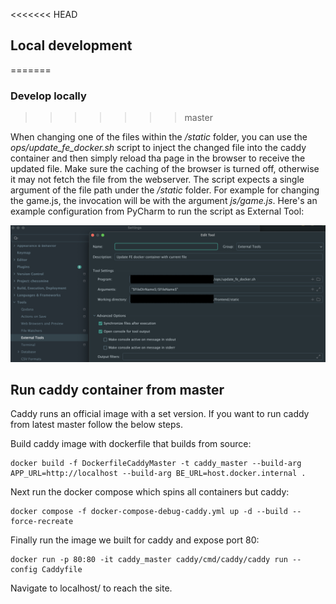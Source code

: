 <<<<<<< HEAD
## Local development
=======
### Develop locally
>>>>>>> master

When changing one of the files within the _/static_ folder, you can use the *ops/update_fe_docker.sh* script to inject
the changed file into the caddy container and then simply reload tha page in the browser to receive the updated file. 
Make sure the caching of the browser is turned off, otherwise it may not fetch the file from the webserver.
The script expects a single argument of the file path under the _/static_ folder. For example for changing the game.js,
the invocation will be with the argument _js/game.js_. Here's an example configuration from PyCharm to run the script as
External Tool:

![img.png](img.png)

## Run caddy container from master

Caddy runs an official image with a set version. If you want to run caddy from latest master follow the below steps.

Build caddy image with dockerfile that builds from source:
```
docker build -f DockerfileCaddyMaster -t caddy_master --build-arg APP_URL=http://localhost --build-arg BE_URL=host.docker.internal .
```
Next run the docker compose which spins all containers but caddy:
```
docker compose -f docker-compose-debug-caddy.yml up -d --build --force-recreate
```
Finally run the image we built for caddy and expose port 80:
```
docker run -p 80:80 -it caddy_master caddy/cmd/caddy/caddy run --config Caddyfile
```

Navigate to localhost/ to reach the site.